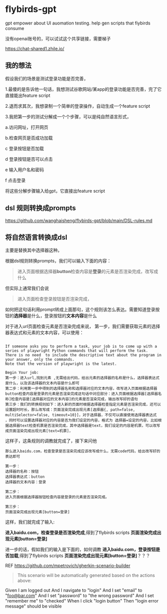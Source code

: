# flybirds-gpt
gpt empower about UI auomation testing. help gen scripts that fiybirds consume

没有openai账号的，可以试试这个共享链接，需要梯子

https://chat-shared1.zhile.io/


## 我的想法

假设我们的场景是测试登录功能是否完善，

1.最傻的是告诉他一句话，我想测试谷歌网站/某app的登录功能是否完善，完了它直接能出feature script

2.退而求其次，我想录制一个简单的登录操作，自动生成一个feature script

3.我把第一步的测试分解成一个个步骤，可以是纯自然语言形式，

a.访问网址，打开网页

b.检查网页是否成功加载

c 登录按钮是否加载

d 登录按钮是否可以点击

e 输入用户名和密码

f 点击登录

将这些分解步骤输入给gpt，它直接出feature script


## dsl 规则转换成prompts

https://github.com/wanghaisheng/flybirds-gpt/blob/main/DSL-rules.md

## 将自然语言转换成dsl

主要是替换其中选择器这种。

根据dsl规则转换prompts，我们可以输入下面的内容：
>进入页面根据选择器**button**检查内容是**登录**的元素是否渲染完成，改写成什么

但实际上通常我们会说
>进入页面检查登录按钮是否渲染完成，

如何把这句话利用prompt转成上面那句，这个规则该怎么表达。需要知道登录按钮的**选择器**是什么，登录按钮的**文本内容**是什么


对于进入url页面检查元素是否渲染完成来说，
第一步，我们需要获取元素的选择器表达式和元素的文本内容，可以使用：
```

If someone asks you to perform a task, your job is to come up with a series of playwright Python commands that will perform the task. 
There is no need  to include the descriptive text about the program in your answer, only the commands.
Note that the version of playwright is the latest.

Begin Your job:  
第一步：进入url,找到元素 ,无需给出代码，给出元素的选择器的名称是什么，选择器表达式是什么，以及该选择器的文本内容是什么即可
第二步：利用第一步中得到的选择器名称和选择器对应的文本内容，改写进入页面根据选择器button检查内容是登录的元素是否渲染完成这句话中对应部分：进入页面根据选择器[选择器名称]检查内容是[选择器对应的文本内容]的元素是否渲染完成，输出改写好的语句
第三歩：我们的转换规则如下：进入新的页面时根据选择器检查指定元素是否渲染完成，还可以设置超时时长，那么改写成：页面渲染完成出现元素[选择器{, path=false, multiSelector=false, timeout=10}]，对于选择器，不仅可以直接使用选择器表达式 ，同时可以设置选择器对应的内容是否为我们设定的内容，格式为 选择器=设定的内容，比如根据选择器text检查机票是否渲染完成，其中选择器是text，我们设定的内容是机票，可以改写成页面渲染完成出现元素[text=机票]，
```

这样子，这条规则的调教就完成了，接下来问他

```
那么进入baidu.com，检查登录是否渲染完成应该改写成什么，无需code代码，给出改写好的表达即可

```

```
第一步：
选择器的名称：按钮
选择器表达式：button
选择器的文本内容：登录

第二步：
进入页面根据选择器按钮检查内容是登录的元素是否渲染完成。

第三步：
页面渲染完成出现元素[button=登录]
````


这样，我们就完成了输入:

**进入baidu.com，检查登录是否渲染完成**,得到了flybirds scripts **页面渲染完成出现元素[button=登录]**


进一步的话，假如我们的输入是下面的，如何调教
**进入baidu.com，登录按钮是否加载**,得到了flybirds scripts **页面渲染完成出现元素[button=登录]**？？？




REF
https://github.com/mpetrovich/gherkin-scenario-builder

>This scenario will be automatically generated based on the actions above:

Given I am logged out
And I navigate to "login"
And I set "email" to "foo@bar.com"
And I set "password" to "the wrong password"
And I set "remember me" to "checked"
When I click "login button"
Then "login error message" should be visible

